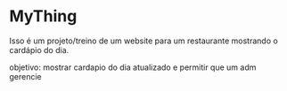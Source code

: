 # MyThing
Isso é um projeto/treino de um website para um restaurante mostrando o cardápio do dia.

objetivo: mostrar cardapio do dia atualizado e permitir que um adm gerencie